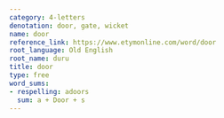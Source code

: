 ```yaml
---
category: 4-letters
denotation: door, gate, wicket
name: door
reference_link: https://www.etymonline.com/word/door
root_language: Old English
root_name: duru
title: door
type: free
word_sums:
- respelling: adoors
  sum: a + Door + s
---
```

